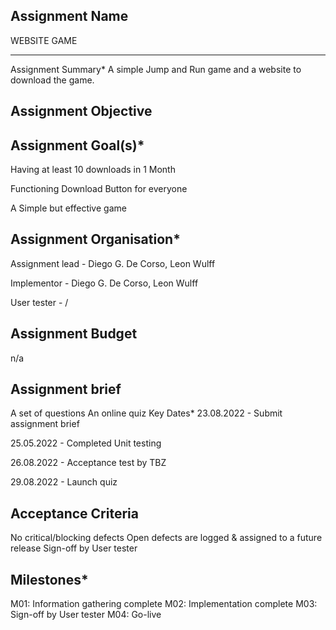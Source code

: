 ## Assignment Name 
WEBSITE GAME
<hr>
Assignment Summary*
A simple Jump and Run game and a website to download the game.

## Assignment Objective


## Assignment Goal(s)*
Having at least 10 downloads in 1 Month
<p>Functioning Download Button for everyone</p>
<p>A Simple but effective game</p>

## Assignment Organisation*
Assignment lead - Diego G. De Corso, Leon Wulff
<p>Implementor - Diego G. De Corso, Leon Wulff</p>
<p>User tester - /</p>


## Assignment Budget
n/a

## Assignment brief
A set of questions
An online quiz
Key Dates*
23.08.2022 - Submit assignment brief
<p>25.05.2022 - Completed Unit testing</p>
<p></p>26.08.2022 - Acceptance test by TBZ</p>
<p></p>29.08.2022 - Launch quiz</p>

## Acceptance Criteria
No critical/blocking defects
Open defects are logged & assigned to a future release
Sign-off by User tester



## Milestones*
M01: Information gathering complete
M02: Implementation complete
M03: Sign-off by User tester
M04: Go-live



